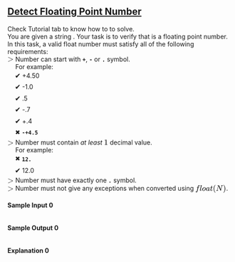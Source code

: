 ## **[Detect Floating Point Number](https://www.hackerrank.com/challenges/introduction-to-regex)** 
Check Tutorial tab to know how to to solve.<br>You are given a string .
Your task is to verify that is a floating point number.<br>In this task, a valid float number must satisfy all of the following requirements:<br><span style="font-size: 100%; display: inline-block;" class="MathJax_SVG" id="MathJax-Element-3-Frame"><svg xmlns:xlink="http://www.w3.org/1999/xlink" width="1.808ex" height="1.843ex" style="vertical-align: -0.338ex;" viewBox="0 -647.8 778.5 793.3" role="img" focusable="false"><g stroke="currentColor" fill="currentColor" stroke-width="0" transform="matrix(1 0 0 -1 0 0)"><path stroke-width="1" d="M84 520Q84 528 88 533T96 539L99 540Q106 540 253 471T544 334L687 265Q694 260 694 250T687 235Q685 233 395 96L107 -40H101Q83 -38 83 -20Q83 -19 83 -17Q82 -10 98 -1Q117 9 248 71Q326 108 378 132L626 250L378 368Q90 504 86 509Q84 513 84 520Z"></path></g></svg></span> Number can start with <strong><code>+</code></strong>, <strong><code>-</code></strong> or <strong><code>.</code></strong> symbol. <br>
<span style="font-size: 100%; display: inline-block;" class="MathJax_SVG" id="MathJax-Element-4-Frame"><svg xmlns:xlink="http://www.w3.org/1999/xlink" width="2.323ex" height="0.343ex" style="vertical-align: -0.171ex;" viewBox="0 -73.8 1000 147.5" role="img" focusable="false"><g stroke="currentColor" fill="currentColor" stroke-width="0" transform="matrix(1 0 0 -1 0 0)"></g></svg></span>For example: <br>
<span style="font-size: 100%; display: inline-block;" class="MathJax_SVG" id="MathJax-Element-5-Frame"><svg xmlns:xlink="http://www.w3.org/1999/xlink" width="4.32ex" height="3.343ex" style="vertical-align: -1.171ex;" viewBox="0 -934.9 1860 1439.2" role="img" focusable="false"><g stroke="currentColor" fill="currentColor" stroke-width="0" transform="matrix(1 0 0 -1 0 0)"><g transform="translate(1000,0)"><text font-family="monospace" stroke="none" transform="scale(71.759) matrix(1 0 0 -1 0 0)">✔</text></g></g></svg></span>+4.50 <br>
<span style="font-size: 100%; display: inline-block;" class="MathJax_SVG" id="MathJax-Element-6-Frame"><svg xmlns:xlink="http://www.w3.org/1999/xlink" width="4.32ex" height="3.343ex" style="vertical-align: -1.171ex;" viewBox="0 -934.9 1860 1439.2" role="img" focusable="false"><g stroke="currentColor" fill="currentColor" stroke-width="0" transform="matrix(1 0 0 -1 0 0)"><g transform="translate(1000,0)"><text font-family="monospace" stroke="none" transform="scale(71.759) matrix(1 0 0 -1 0 0)">✔</text></g></g></svg></span>-1.0 <br>
<span style="font-size: 100%; display: inline-block;" class="MathJax_SVG" id="MathJax-Element-7-Frame"><svg xmlns:xlink="http://www.w3.org/1999/xlink" width="4.32ex" height="3.343ex" style="vertical-align: -1.171ex;" viewBox="0 -934.9 1860 1439.2" role="img" focusable="false"><g stroke="currentColor" fill="currentColor" stroke-width="0" transform="matrix(1 0 0 -1 0 0)"><g transform="translate(1000,0)"><text font-family="monospace" stroke="none" transform="scale(71.759) matrix(1 0 0 -1 0 0)">✔</text></g></g></svg></span>.5 <br>
<span style="font-size: 100%; display: inline-block;" class="MathJax_SVG" id="MathJax-Element-8-Frame"><svg xmlns:xlink="http://www.w3.org/1999/xlink" width="4.32ex" height="3.343ex" style="vertical-align: -1.171ex;" viewBox="0 -934.9 1860 1439.2" role="img" focusable="false"><g stroke="currentColor" fill="currentColor" stroke-width="0" transform="matrix(1 0 0 -1 0 0)"><g transform="translate(1000,0)"><text font-family="monospace" stroke="none" transform="scale(71.759) matrix(1 0 0 -1 0 0)">✔</text></g></g></svg></span>-.7 <br>
<span style="font-size: 100%; display: inline-block;" class="MathJax_SVG" id="MathJax-Element-9-Frame"><svg xmlns:xlink="http://www.w3.org/1999/xlink" width="4.32ex" height="3.343ex" style="vertical-align: -1.171ex;" viewBox="0 -934.9 1860 1439.2" role="img" focusable="false"><g stroke="currentColor" fill="currentColor" stroke-width="0" transform="matrix(1 0 0 -1 0 0)"><g transform="translate(1000,0)"><text font-family="monospace" stroke="none" transform="scale(71.759) matrix(1 0 0 -1 0 0)">✔</text></g></g></svg></span>+.4 <br>
<span style="font-size: 100%; display: inline-block;" class="MathJax_SVG" id="MathJax-Element-10-Frame"><svg xmlns:xlink="http://www.w3.org/1999/xlink" width="3.739ex" height="3.343ex" style="vertical-align: -1.171ex;" viewBox="0 -934.9 1610 1439.2" role="img" focusable="false"><g stroke="currentColor" fill="currentColor" stroke-width="0" transform="matrix(1 0 0 -1 0 0)"><g transform="translate(1000,0)"><text font-family="monospace" stroke="none" transform="scale(71.759) matrix(1 0 0 -1 0 0)">✖</text></g></g></svg></span> <strong><code>-+4.5</code></strong>    <br><span style="font-size: 100%; display: inline-block;" class="MathJax_SVG" id="MathJax-Element-11-Frame"><svg xmlns:xlink="http://www.w3.org/1999/xlink" width="1.808ex" height="1.843ex" style="vertical-align: -0.338ex;" viewBox="0 -647.8 778.5 793.3" role="img" focusable="false"><g stroke="currentColor" fill="currentColor" stroke-width="0" transform="matrix(1 0 0 -1 0 0)"><path stroke-width="1" d="M84 520Q84 528 88 533T96 539L99 540Q106 540 253 471T544 334L687 265Q694 260 694 250T687 235Q685 233 395 96L107 -40H101Q83 -38 83 -20Q83 -19 83 -17Q82 -10 98 -1Q117 9 248 71Q326 108 378 132L626 250L378 368Q90 504 86 509Q84 513 84 520Z"></path></g></svg></span> Number must contain <em>at least</em> <span style="font-size: 100%; display: inline-block;" class="MathJax_SVG" id="MathJax-Element-12-Frame"><svg xmlns:xlink="http://www.w3.org/1999/xlink" width="1.162ex" height="2.176ex" style="vertical-align: -0.338ex;" viewBox="0 -791.3 500.5 936.9" role="img" focusable="false"><g stroke="currentColor" fill="currentColor" stroke-width="0" transform="matrix(1 0 0 -1 0 0)"><path stroke-width="1" d="M213 578L200 573Q186 568 160 563T102 556H83V602H102Q149 604 189 617T245 641T273 663Q275 666 285 666Q294 666 302 660V361L303 61Q310 54 315 52T339 48T401 46H427V0H416Q395 3 257 3Q121 3 100 0H88V46H114Q136 46 152 46T177 47T193 50T201 52T207 57T213 61V578Z"></path></g></svg></span> decimal value. <br>
<span style="font-size: 100%; display: inline-block;" class="MathJax_SVG" id="MathJax-Element-13-Frame"><svg xmlns:xlink="http://www.w3.org/1999/xlink" width="2.323ex" height="0.343ex" style="vertical-align: -0.171ex;" viewBox="0 -73.8 1000 147.5" role="img" focusable="false"><g stroke="currentColor" fill="currentColor" stroke-width="0" transform="matrix(1 0 0 -1 0 0)"></g></svg></span>For example: <br>
<span style="font-size: 100%; display: inline-block;" class="MathJax_SVG" id="MathJax-Element-14-Frame"><svg xmlns:xlink="http://www.w3.org/1999/xlink" width="3.739ex" height="3.343ex" style="vertical-align: -1.171ex;" viewBox="0 -934.9 1610 1439.2" role="img" focusable="false"><g stroke="currentColor" fill="currentColor" stroke-width="0" transform="matrix(1 0 0 -1 0 0)"><g transform="translate(1000,0)"><text font-family="monospace" stroke="none" transform="scale(71.759) matrix(1 0 0 -1 0 0)">✖</text></g></g></svg></span> <strong><code>12.</code></strong> <br>
<span style="font-size: 100%; display: inline-block;" class="MathJax_SVG" id="MathJax-Element-15-Frame"><svg xmlns:xlink="http://www.w3.org/1999/xlink" width="4.32ex" height="3.343ex" style="vertical-align: -1.171ex;" viewBox="0 -934.9 1860 1439.2" role="img" focusable="false"><g stroke="currentColor" fill="currentColor" stroke-width="0" transform="matrix(1 0 0 -1 0 0)"><g transform="translate(1000,0)"><text font-family="monospace" stroke="none" transform="scale(71.759) matrix(1 0 0 -1 0 0)">✔</text></g></g></svg></span>12.0 &nbsp;   <br><span style="font-size: 100%; display: inline-block;" class="MathJax_SVG" id="MathJax-Element-16-Frame"><svg xmlns:xlink="http://www.w3.org/1999/xlink" width="1.808ex" height="1.843ex" style="vertical-align: -0.338ex;" viewBox="0 -647.8 778.5 793.3" role="img" focusable="false"><g stroke="currentColor" fill="currentColor" stroke-width="0" transform="matrix(1 0 0 -1 0 0)"><path stroke-width="1" d="M84 520Q84 528 88 533T96 539L99 540Q106 540 253 471T544 334L687 265Q694 260 694 250T687 235Q685 233 395 96L107 -40H101Q83 -38 83 -20Q83 -19 83 -17Q82 -10 98 -1Q117 9 248 71Q326 108 378 132L626 250L378 368Q90 504 86 509Q84 513 84 520Z"></path></g></svg></span> Number must have exactly one <strong><code>.</code></strong> symbol. <br>
<span style="font-size: 100%; display: inline-block;" class="MathJax_SVG" id="MathJax-Element-17-Frame"><svg xmlns:xlink="http://www.w3.org/1999/xlink" width="1.808ex" height="1.843ex" style="vertical-align: -0.338ex;" viewBox="0 -647.8 778.5 793.3" role="img" focusable="false"><g stroke="currentColor" fill="currentColor" stroke-width="0" transform="matrix(1 0 0 -1 0 0)"><path stroke-width="1" d="M84 520Q84 528 88 533T96 539L99 540Q106 540 253 471T544 334L687 265Q694 260 694 250T687 235Q685 233 395 96L107 -40H101Q83 -38 83 -20Q83 -19 83 -17Q82 -10 98 -1Q117 9 248 71Q326 108 378 132L626 250L378 368Q90 504 86 509Q84 513 84 520Z"></path></g></svg></span> Number must not give any exceptions when converted using <span style="font-size: 100%; display: inline-block;" class="MathJax_SVG" id="MathJax-Element-18-Frame"><svg xmlns:xlink="http://www.w3.org/1999/xlink" width="9.042ex" height="2.843ex" style="vertical-align: -0.838ex;" viewBox="0 -863.1 3893 1223.9" role="img" focusable="false"><g stroke="currentColor" fill="currentColor" stroke-width="0" transform="matrix(1 0 0 -1 0 0)"><path stroke-width="1" d="M118 -162Q120 -162 124 -164T135 -167T147 -168Q160 -168 171 -155T187 -126Q197 -99 221 27T267 267T289 382V385H242Q195 385 192 387Q188 390 188 397L195 425Q197 430 203 430T250 431Q298 431 298 432Q298 434 307 482T319 540Q356 705 465 705Q502 703 526 683T550 630Q550 594 529 578T487 561Q443 561 443 603Q443 622 454 636T478 657L487 662Q471 668 457 668Q445 668 434 658T419 630Q412 601 403 552T387 469T380 433Q380 431 435 431Q480 431 487 430T498 424Q499 420 496 407T491 391Q489 386 482 386T428 385H372L349 263Q301 15 282 -47Q255 -132 212 -173Q175 -205 139 -205Q107 -205 81 -186T55 -132Q55 -95 76 -78T118 -61Q162 -61 162 -103Q162 -122 151 -136T127 -157L118 -162Z"></path><g transform="translate(550,0)"><path stroke-width="1" d="M117 59Q117 26 142 26Q179 26 205 131Q211 151 215 152Q217 153 225 153H229Q238 153 241 153T246 151T248 144Q247 138 245 128T234 90T214 43T183 6T137 -11Q101 -11 70 11T38 85Q38 97 39 102L104 360Q167 615 167 623Q167 626 166 628T162 632T157 634T149 635T141 636T132 637T122 637Q112 637 109 637T101 638T95 641T94 647Q94 649 96 661Q101 680 107 682T179 688Q194 689 213 690T243 693T254 694Q266 694 266 686Q266 675 193 386T118 83Q118 81 118 75T117 65V59Z"></path></g><g transform="translate(849,0)"><path stroke-width="1" d="M201 -11Q126 -11 80 38T34 156Q34 221 64 279T146 380Q222 441 301 441Q333 441 341 440Q354 437 367 433T402 417T438 387T464 338T476 268Q476 161 390 75T201 -11ZM121 120Q121 70 147 48T206 26Q250 26 289 58T351 142Q360 163 374 216T388 308Q388 352 370 375Q346 405 306 405Q243 405 195 347Q158 303 140 230T121 120Z"></path></g><g transform="translate(1334,0)"><path stroke-width="1" d="M33 157Q33 258 109 349T280 441Q331 441 370 392Q386 422 416 422Q429 422 439 414T449 394Q449 381 412 234T374 68Q374 43 381 35T402 26Q411 27 422 35Q443 55 463 131Q469 151 473 152Q475 153 483 153H487Q506 153 506 144Q506 138 501 117T481 63T449 13Q436 0 417 -8Q409 -10 393 -10Q359 -10 336 5T306 36L300 51Q299 52 296 50Q294 48 292 46Q233 -10 172 -10Q117 -10 75 30T33 157ZM351 328Q351 334 346 350T323 385T277 405Q242 405 210 374T160 293Q131 214 119 129Q119 126 119 118T118 106Q118 61 136 44T179 26Q217 26 254 59T298 110Q300 114 325 217T351 328Z"></path></g><g transform="translate(1864,0)"><path stroke-width="1" d="M26 385Q19 392 19 395Q19 399 22 411T27 425Q29 430 36 430T87 431H140L159 511Q162 522 166 540T173 566T179 586T187 603T197 615T211 624T229 626Q247 625 254 615T261 596Q261 589 252 549T232 470L222 433Q222 431 272 431H323Q330 424 330 420Q330 398 317 385H210L174 240Q135 80 135 68Q135 26 162 26Q197 26 230 60T283 144Q285 150 288 151T303 153H307Q322 153 322 145Q322 142 319 133Q314 117 301 95T267 48T216 6T155 -11Q125 -11 98 4T59 56Q57 64 57 83V101L92 241Q127 382 128 383Q128 385 77 385H26Z"></path></g><g transform="translate(2225,0)"><path stroke-width="1" d="M94 250Q94 319 104 381T127 488T164 576T202 643T244 695T277 729T302 750H315H319Q333 750 333 741Q333 738 316 720T275 667T226 581T184 443T167 250T184 58T225 -81T274 -167T316 -220T333 -241Q333 -250 318 -250H315H302L274 -226Q180 -141 137 -14T94 250Z"></path></g><g transform="translate(2615,0)"><path stroke-width="1" d="M234 637Q231 637 226 637Q201 637 196 638T191 649Q191 676 202 682Q204 683 299 683Q376 683 387 683T401 677Q612 181 616 168L670 381Q723 592 723 606Q723 633 659 637Q635 637 635 648Q635 650 637 660Q641 676 643 679T653 683Q656 683 684 682T767 680Q817 680 843 681T873 682Q888 682 888 672Q888 650 880 642Q878 637 858 637Q787 633 769 597L620 7Q618 0 599 0Q585 0 582 2Q579 5 453 305L326 604L261 344Q196 88 196 79Q201 46 268 46H278Q284 41 284 38T282 19Q278 6 272 0H259Q228 2 151 2Q123 2 100 2T63 2T46 1Q31 1 31 10Q31 14 34 26T39 40Q41 46 62 46Q130 49 150 85Q154 91 221 362L289 634Q287 635 234 637Z"></path></g><g transform="translate(3503,0)"><path stroke-width="1" d="M60 749L64 750Q69 750 74 750H86L114 726Q208 641 251 514T294 250Q294 182 284 119T261 12T224 -76T186 -143T145 -194T113 -227T90 -246Q87 -249 86 -250H74Q66 -250 63 -250T58 -247T55 -238Q56 -237 66 -225Q221 -64 221 250T66 725Q56 737 55 738Q55 746 60 749Z"></path></g></g></svg></span>.<br><br>**Sample Input 0**<br><code></code><br><br>**Sample Output 0**<br><code></code><br><br>**Explanation 0**<br><br>